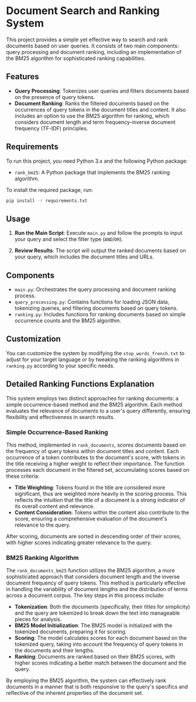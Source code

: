# Document Search and Ranking System

This project provides a simple yet effective way to search and rank documents based on user queries. It consists of two main components: query processing and document ranking, including an implementation of the BM25 algorithm for sophisticated ranking capabilities.

## Features

- **Query Processing**: Tokenizes user queries and filters documents based on the presence of query tokens.
- **Document Ranking**: Ranks the filtered documents based on the occurrences of query tokens in the document titles and content. It also includes an option to use the BM25 algorithm for ranking, which considers document length and term frequency-inverse document frequency (TF-IDF) principles.

## Requirements

To run this project, you need Python 3.x and the following Python package:

- `rank_bm25`: A Python package that implements the BM25 ranking algorithm.

To install the required package, run:

```bash
pip install -r requirements.txt
```

## Usage


1. **Run the Main Script**: Execute `main.py` and follow the prompts to input your query and select the filter type (`AND`/`OR`).

2. **Review Results**: The script will output the ranked documents based on your query, which includes the document titles and URLs.

## Components

- `main.py`: Orchestrates the query processing and document ranking process.
- `query_processing.py`: Contains functions for loading JSON data, tokenizing queries, and filtering documents based on query tokens.
- `ranking.py`: Includes functions for ranking documents based on simple occurrence counts and the BM25 algorithm.

## Customization

You can customize the system by modifying the `stop_words_french.txt` to adjust for your target language or by tweaking the ranking algorithms in `ranking.py` according to your specific needs.
## Detailed Ranking Functions Explanation

This system employs two distinct approaches for ranking documents: a simple occurrence-based method and the BM25 algorithm. Each method evaluates the relevance of documents to a user's query differently, ensuring flexibility and effectiveness in search results.

### Simple Occurrence-Based Ranking

This method, implemented in `rank_documents`, scores documents based on the frequency of query tokens within document titles and content. Each occurrence of a token contributes to the document's score, with tokens in the title receiving a higher weight to reflect their importance. The function processes each document in the filtered set, accumulating scores based on these criteria:

- **Title Weighting**: Tokens found in the title are considered more significant, thus are weighted more heavily in the scoring process. This reflects the intuition that the title of a document is a strong indicator of its overall content and relevance.
- **Content Consideration**: Tokens within the content also contribute to the score, ensuring a comprehensive evaluation of the document's relevance to the query.

After scoring, documents are sorted in descending order of their scores, with higher scores indicating greater relevance to the query.

### BM25 Ranking Algorithm

The `rank_documents_bm25` function utilizes the BM25 algorithm, a more sophisticated approach that considers document length and the inverse document frequency of query tokens. This method is particularly effective in handling the variability of document lengths and the distribution of terms across a document corpus. The key steps in this process include:

- **Tokenization**: Both the documents (specifically, their titles for simplicity) and the query are tokenized to break down the text into manageable pieces for analysis.
- **BM25 Model Initialization**: The BM25 model is initialized with the tokenized documents, preparing it for scoring.
- **Scoring**: The model calculates scores for each document based on the tokenized query, taking into account the frequency of query tokens in the documents and their lengths.
- **Ranking**: Documents are ranked based on their BM25 scores, with higher scores indicating a better match between the document and the query.

By employing the BM25 algorithm, the system can effectively rank documents in a manner that is both responsive to the query's specifics and reflective of the inherent properties of the document set.





